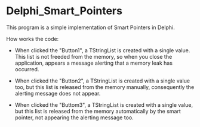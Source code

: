 # Delphi_Smart_Pointers
This program is a simple implementation of Smart Pointers in Delphi.

How works the code:

- When clicked the "Button1", a TStringList is created with a single value. This list is not freeded from the memory, so when you close the application, appears a message alerting that a memory leak has occurred.

- When clicked the "Button2", a TStringList is created with a single value too, but this list is released from the memory manually, consequently the alerting message does not appear.

- When clicked the "Buttom3", a TStringList is created with a single value, but this list is released from the memory automatically by the smart pointer, not appearing the alerting message too.
